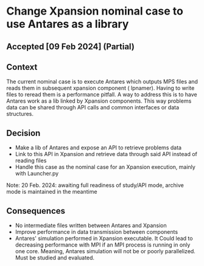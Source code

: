 # Change Xpansion nominal case to use Antares as a library

## Accepted [09 Feb 2024] (Partial)

## Context

The current nominal case is to execute Antares which outputs MPS files and reads them in subsequent xpansion component (
lpnamer).
Having to write files to reread them is a performance pitfall.
A way to address this is to have Antares work as a lib linked by Xpansion components. This way problems data can be
shared
through API calls and common interfaces or data structures.

## Decision

- Make a lib of Antares and expose an API to retrieve problems data
- Link to this API in Xpansion and retrieve data through said API instead of reading files
- Handle this case as the nominal case for an Xpansion execution, mainly with Launcher.py

Note: 20 Feb. 2024: awaiting full readiness of study/API mode, archive mode is maintained in the meantime

## Consequences

- No intermediate files written between Antares and Xpansion
- Improve performance in data transmission between components
- Antares' simulation performed in Xpansion executable. It Could lead to decreasing performance with MPI if an MPI process
  is running in only one core. Meaning, Antares simulation will not be or poorly parallelized. Must be studied and evaluated.
